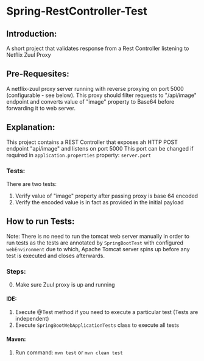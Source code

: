 # Spring-RestController-Test

## Introduction:
A short project that validates response from a Rest Controller listening to Netflix Zuul Proxy

## Pre-Requesites:
A netflix-zuul proxy server running with reverse proxying on port 5000 (configurable - see below). This proxy should filter requests to "/api/image" endpoint and converts value of "image" property to Base64 before forwarding it to web server.

## Explanation:
This project contains a REST Controller that exposes ah HTTP POST endpoint "api/image" and listens on port 5000
This port can be changed if required in `application.properties` property: `server.port`

### Tests:
There are two tests:
1. Verify value of "image" property after passing proxy is base 64 encoded
2. Verify the encoded value is in fact as provided in the initial payload

## How to run Tests:
Note: There is no need to run the tomcat web server manually in order to run tests as the tests are annotated by `SpringBootTest` with configured `webEnvironment` due to which, Apache Tomcat server spins up before any test is executed and closes afterwards.

### Steps: 
0. Make sure Zuul proxy is up and running 

#### IDE:
1. Execute @Test method if you need to execute a particular test (Tests are independent)
2. Execute `SpringBootWebApplicationTests` class to execute all tests

#### Maven:
1. Run command: `mvn test` or `mvn clean test`
